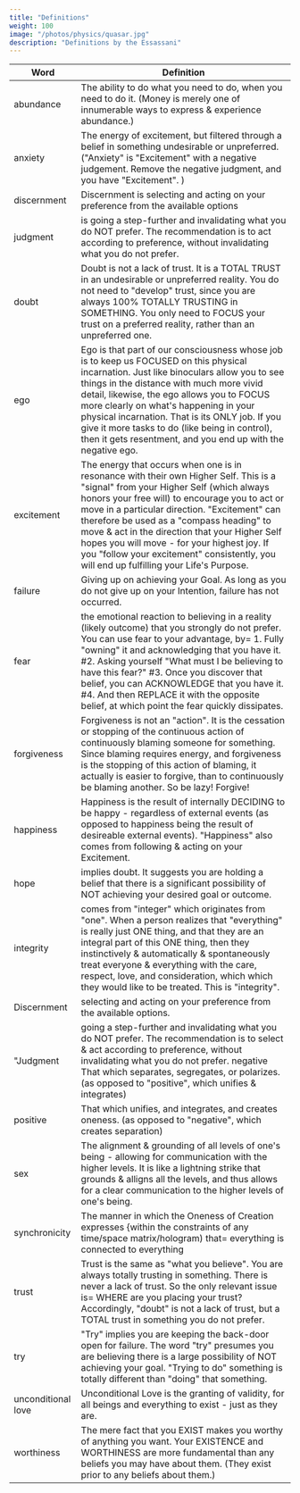 ```yaml
---
title: "Definitions"
weight: 100
image: "/photos/physics/quasar.jpg"
description: "Definitions by the Essassani"
---
```




Word | Definition 
--- | ---
abundance | The ability to do what you need to do, when you need to do it. (Money is merely one of innumerable ways to express & experience abundance.)
anxiety | The energy of excitement, but filtered through a belief in something undesirable or unpreferred.  ("Anxiety" is "Excitement" with a negative judgement.   Remove the negative judgment, and you have "Excitement". )
discernment | Discernment is selecting and acting on your preference from the available options
judgment | is going a step-further and invalidating what you do NOT prefer. The recommendation is to act according to preference, without invalidating what you do not prefer.
doubt | Doubt is not a lack of trust. It is a TOTAL TRUST in an undesirable or unpreferred reality.  You do not need to "develop" trust, since you are always 100% TOTALLY TRUSTING in SOMETHING. You only need to FOCUS your trust on a preferred reality, rather than an unpreferred one.
ego | Ego is that part of our consciousness whose job is to keep us FOCUSED on this physical incarnation. Just like binoculars allow you to see things in the distance with much more vivid detail, likewise, the ego allows you to FOCUS more clearly on what's happening in your physical incarnation. That is its ONLY job. If you give it more tasks to do (like being in control), then it gets resentment, and you end up with the negative ego.
excitement | The energy that occurs when one is in resonance with their own Higher Self.    This is a "signal" from your Higher Self (which always honors your free will) to encourage you to act or move in a particular direction. "Excitement" can therefore be used as a "compass heading" to move & act in the direction that your Higher Self hopes you will move - for your highest joy.   If you "follow your excitement" consistently, you will end up fulfilling your Life's Purpose.
failure | Giving up on achieving your Goal. As long as you do not give up on your Intention, failure has not occurred.
fear | the emotional reaction to believing in a reality (likely outcome) that you strongly do not prefer. You can use fear to your advantage, by=  1. Fully "owning" it and acknowledging that you have it. #2. Asking yourself     "What must I be believing to have this fear?" #3. Once you discover that belief, you can ACKNOWLEDGE that you have it. #4. And then REPLACE it with the opposite belief, at which point the fear quickly dissipates.
forgiveness | Forgiveness is not an "action". It is the cessation or stopping of the continuous action of continuously blaming someone for something.  Since blaming requires energy, and forgiveness is the stopping of this action of blaming, it actually is easier to forgive, than to continuously be blaming another.    So be lazy!   Forgive!
happiness | Happiness is the result of internally DECIDING to be happy - regardless of external events (as opposed to happiness being the result of desireable external events). "Happiness" also comes from following & acting on your Excitement.
hope | implies doubt. It suggests you are holding a belief that there is a significant possibility of NOT achieving your desired goal or outcome.
integrity | comes from "integer" which originates from "one". When a person realizes that "everything" is really just ONE thing, and that they are an integral part of this ONE thing, then they instinctively & automatically & spontaneously treat everyone & everything with the care, respect, love, and consideration, which which they would like to be treated.  This is "integrity".
Discernment | selecting and acting on your preference from the available options.
"Judgment | going a step-further and invalidating what you do NOT prefer. The recommendation is to select & act according to preference, without invalidating what you do not prefer. negative 	That which separates, segregates, or polarizes. (as opposed to "positive", which unifies & integrates)
positive | That which unifies, and integrates, and creates oneness. (as opposed to "negative", which creates separation)
sex | The alignment & grounding of all levels of one's being - allowing for communication with the higher levels. It is like a lightning strike that grounds & alligns all the levels, and thus allows for a clear communication to the higher levels of one's being.
synchronicity |	The manner in which the Oneness of Creation expresses {within the constraints of any time/space matrix/hologram) that=  everything is connected to everything
trust | Trust is the same as "what you believe". You are always totally trusting in something. There is never a lack of trust. So the only relevant issue is=   WHERE are you placing your trust? Accordingly, "doubt" is not a lack of trust, but a TOTAL trust in something you do not prefer.
try | "Try" implies you are keeping the back-door open for failure. The word "try" presumes you are believing there is a large possibility of NOT achieving your goal. "Trying to do" something is totally different than "doing" that something.
unconditional love | Unconditional Love is the granting of validity,  for all beings and everything to exist - just as they are.
worthiness |	The mere fact that you EXIST makes you worthy of anything you want. Your EXISTENCE and WORTHINESS are more fundamental than any beliefs you may have about them.   (They exist prior to any beliefs about them.)
